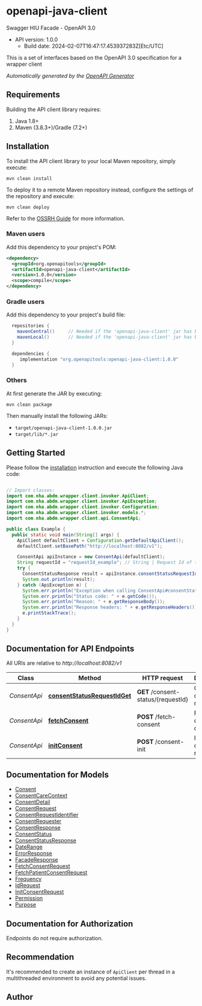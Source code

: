 # openapi-java-client

Swagger HIU Facade - OpenAPI 3.0
- API version: 1.0.0
  - Build date: 2024-02-07T16:47:17.453937283Z[Etc/UTC]

This is a set of interfaces based on the OpenAPI 3.0 specification for a wrapper client


*Automatically generated by the [OpenAPI Generator](https://openapi-generator.tech)*


## Requirements

Building the API client library requires:
1. Java 1.8+
2. Maven (3.8.3+)/Gradle (7.2+)

## Installation

To install the API client library to your local Maven repository, simply execute:

```shell
mvn clean install
```

To deploy it to a remote Maven repository instead, configure the settings of the repository and execute:

```shell
mvn clean deploy
```

Refer to the [OSSRH Guide](http://central.sonatype.org/pages/ossrh-guide.html) for more information.

### Maven users

Add this dependency to your project's POM:

```xml
<dependency>
  <groupId>org.openapitools</groupId>
  <artifactId>openapi-java-client</artifactId>
  <version>1.0.0</version>
  <scope>compile</scope>
</dependency>
```

### Gradle users

Add this dependency to your project's build file:

```groovy
  repositories {
    mavenCentral()     // Needed if the 'openapi-java-client' jar has been published to maven central.
    mavenLocal()       // Needed if the 'openapi-java-client' jar has been published to the local maven repo.
  }

  dependencies {
     implementation "org.openapitools:openapi-java-client:1.0.0"
  }
```

### Others

At first generate the JAR by executing:

```shell
mvn clean package
```

Then manually install the following JARs:

* `target/openapi-java-client-1.0.0.jar`
* `target/lib/*.jar`

## Getting Started

Please follow the [installation](#installation) instruction and execute the following Java code:

```java

// Import classes:
import com.nha.abdm.wrapper.client.invoker.ApiClient;
import com.nha.abdm.wrapper.client.invoker.ApiException;
import com.nha.abdm.wrapper.client.invoker.Configuration;
import com.nha.abdm.wrapper.client.invoker.models.*;
import com.nha.abdm.wrapper.client.api.ConsentApi;

public class Example {
  public static void main(String[] args) {
    ApiClient defaultClient = Configuration.getDefaultApiClient();
    defaultClient.setBasePath("http://localhost:8082/v1");

    ConsentApi apiInstance = new ConsentApi(defaultClient);
    String requestId = "requestId_example"; // String | Request Id of the consent request.
    try {
      ConsentStatusResponse result = apiInstance.consentStatusRequestIdGet(requestId);
      System.out.println(result);
    } catch (ApiException e) {
      System.err.println("Exception when calling ConsentApi#consentStatusRequestIdGet");
      System.err.println("Status code: " + e.getCode());
      System.err.println("Reason: " + e.getResponseBody());
      System.err.println("Response headers: " + e.getResponseHeaders());
      e.printStackTrace();
    }
  }
}

```

## Documentation for API Endpoints

All URIs are relative to *http://localhost:8082/v1*

Class | Method | HTTP request | Description
------------ | ------------- | ------------- | -------------
*ConsentApi* | [**consentStatusRequestIdGet**](docs/ConsentApi.md#consentStatusRequestIdGet) | **GET** /consent-status/{requestId} | Get status of Consent request.
*ConsentApi* | [**fetchConsent**](docs/ConsentApi.md#fetchConsent) | **POST** /fetch-consent | Fetches consent details
*ConsentApi* | [**initConsent**](docs/ConsentApi.md#initConsent) | **POST** /consent-init | Initiates consent request


## Documentation for Models

 - [Consent](docs/Consent.md)
 - [ConsentCareContext](docs/ConsentCareContext.md)
 - [ConsentDetail](docs/ConsentDetail.md)
 - [ConsentRequest](docs/ConsentRequest.md)
 - [ConsentRequestIdentifier](docs/ConsentRequestIdentifier.md)
 - [ConsentRequester](docs/ConsentRequester.md)
 - [ConsentResponse](docs/ConsentResponse.md)
 - [ConsentStatus](docs/ConsentStatus.md)
 - [ConsentStatusResponse](docs/ConsentStatusResponse.md)
 - [DateRange](docs/DateRange.md)
 - [ErrorResponse](docs/ErrorResponse.md)
 - [FacadeResponse](docs/FacadeResponse.md)
 - [FetchConsentRequest](docs/FetchConsentRequest.md)
 - [FetchPatientConsentRequest](docs/FetchPatientConsentRequest.md)
 - [Frequency](docs/Frequency.md)
 - [IdRequest](docs/IdRequest.md)
 - [InitConsentRequest](docs/InitConsentRequest.md)
 - [Permission](docs/Permission.md)
 - [Purpose](docs/Purpose.md)


<a id="documentation-for-authorization"></a>
## Documentation for Authorization

Endpoints do not require authorization.


## Recommendation

It's recommended to create an instance of `ApiClient` per thread in a multithreaded environment to avoid any potential issues.

## Author



